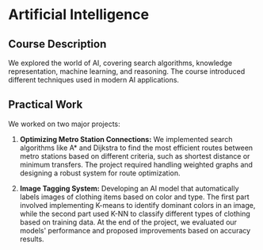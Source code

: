 # Artificial Intelligence

## Course Description

We explored the world of AI, covering search algorithms, knowledge representation, machine learning, and reasoning. The course introduced different techniques used in modern AI applications.

## Practical Work

We worked on two major projects:

1. **Optimizing Metro Station Connections:** We implemented search algorithms like A* and Dijkstra to find the most efficient routes between metro stations based on different criteria, such as shortest distance or minimum transfers. The project required handling weighted graphs and designing a robust system for route optimization.

2. **Image Tagging System:** Developing an AI model that automatically labels images of clothing items based on color and type. The first part involved implementing K-means to identify dominant colors in an image, while the second part used K-NN to classify different types of clothing based on training data.
At the end of the project, we evaluated our models' performance and proposed improvements based on accuracy results.

